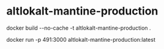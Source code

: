 # altlokalt-mantine-production
docker build --no-cache -t altlokalt-mantine-production  .

docker run -p 491:3000 altlokalt-mantine-production:latest
